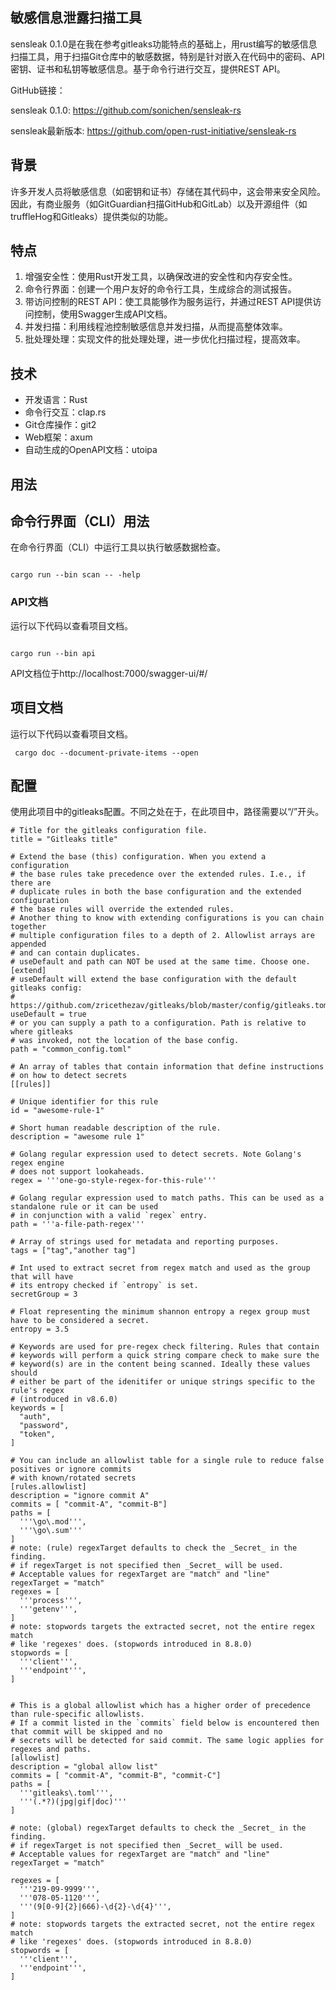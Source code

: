 ## **敏感信息泄露扫描工具**

sensleak 0.1.0是在我在参考gitleaks功能特点的基础上，用rust编写的敏感信息扫描工具，用于扫描Git仓库中的敏感数据，特别是针对嵌入在代码中的密码、API密钥、证书和私钥等敏感信息。基于命令行进行交互，提供REST API。

GitHub链接：

sensleak 0.1.0: https://github.com/sonichen/sensleak-rs 

sensleak最新版本: https://github.com/open-rust-initiative/sensleak-rs

## **背景** 

许多开发人员将敏感信息（如密钥和证书）存储在其代码中，这会带来安全风险。因此，有商业服务（如GitGuardian扫描GitHub和GitLab）以及开源组件（如truffleHog和Gitleaks）提供类似的功能。

## **特点**

1. 增强安全性：使用Rust开发工具，以确保改进的安全性和内存安全性。
2. 命令行界面：创建一个用户友好的命令行工具，生成综合的测试报告。
3. 带访问控制的REST API：使工具能够作为服务运行，并通过REST API提供访问控制，使用Swagger生成API文档。
4. 并发扫描：利用线程池控制敏感信息并发扫描，从而提高整体效率。
5. 批处理处理：实现文件的批处理处理，进一步优化扫描过程，提高效率。

## **技术**

- 开发语言：Rust
- 命令行交互：clap.rs
- Git仓库操作：git2
- Web框架：axum
- 自动生成的OpenAPI文档：utoipa

## **用法** 

## **命令行界面（CLI）用法** 

在命令行界面（CLI）中运行工具以执行敏感数据检查。

```
 
cargo run --bin scan -- -help
```

### **API文档** 

运行以下代码以查看项目文档。

```
 
cargo run --bin api
```

API文档位于http://localhost:7000/swagger-ui/#/

## **项目文档** 

运行以下代码以查看项目文档。

```
 cargo doc --document-private-items --open
```

## **配置** 

使用此项目中的gitleaks配置。不同之处在于，在此项目中，路径需要以“/”开头。

```
# Title for the gitleaks configuration file.
title = "Gitleaks title"

# Extend the base (this) configuration. When you extend a configuration
# the base rules take precedence over the extended rules. I.e., if there are
# duplicate rules in both the base configuration and the extended configuration
# the base rules will override the extended rules.
# Another thing to know with extending configurations is you can chain together
# multiple configuration files to a depth of 2. Allowlist arrays are appended
# and can contain duplicates.
# useDefault and path can NOT be used at the same time. Choose one.
[extend]
# useDefault will extend the base configuration with the default gitleaks config:
# https://github.com/zricethezav/gitleaks/blob/master/config/gitleaks.toml
useDefault = true
# or you can supply a path to a configuration. Path is relative to where gitleaks
# was invoked, not the location of the base config.
path = "common_config.toml"

# An array of tables that contain information that define instructions
# on how to detect secrets
[[rules]]

# Unique identifier for this rule
id = "awesome-rule-1"

# Short human readable description of the rule.
description = "awesome rule 1"

# Golang regular expression used to detect secrets. Note Golang's regex engine
# does not support lookaheads.
regex = '''one-go-style-regex-for-this-rule'''

# Golang regular expression used to match paths. This can be used as a standalone rule or it can be used
# in conjunction with a valid `regex` entry.
path = '''a-file-path-regex'''

# Array of strings used for metadata and reporting purposes.
tags = ["tag","another tag"]

# Int used to extract secret from regex match and used as the group that will have
# its entropy checked if `entropy` is set.
secretGroup = 3

# Float representing the minimum shannon entropy a regex group must have to be considered a secret.
entropy = 3.5

# Keywords are used for pre-regex check filtering. Rules that contain
# keywords will perform a quick string compare check to make sure the
# keyword(s) are in the content being scanned. Ideally these values should
# either be part of the idenitifer or unique strings specific to the rule's regex
# (introduced in v8.6.0)
keywords = [
  "auth",
  "password",
  "token",
]

# You can include an allowlist table for a single rule to reduce false positives or ignore commits
# with known/rotated secrets
[rules.allowlist]
description = "ignore commit A"
commits = [ "commit-A", "commit-B"]
paths = [
  '''\go\.mod''',
  '''\go\.sum'''
]
# note: (rule) regexTarget defaults to check the _Secret_ in the finding.
# if regexTarget is not specified then _Secret_ will be used.
# Acceptable values for regexTarget are "match" and "line"
regexTarget = "match"
regexes = [
  '''process''',
  '''getenv''',
]
# note: stopwords targets the extracted secret, not the entire regex match
# like 'regexes' does. (stopwords introduced in 8.8.0)
stopwords = [
  '''client''',
  '''endpoint''',
]


# This is a global allowlist which has a higher order of precedence than rule-specific allowlists.
# If a commit listed in the `commits` field below is encountered then that commit will be skipped and no
# secrets will be detected for said commit. The same logic applies for regexes and paths.
[allowlist]
description = "global allow list"
commits = [ "commit-A", "commit-B", "commit-C"]
paths = [
  '''gitleaks\.toml''',
  '''(.*?)(jpg|gif|doc)'''
]

# note: (global) regexTarget defaults to check the _Secret_ in the finding.
# if regexTarget is not specified then _Secret_ will be used.
# Acceptable values for regexTarget are "match" and "line"
regexTarget = "match"

regexes = [
  '''219-09-9999''',
  '''078-05-1120''',
  '''(9[0-9]{2}|666)-\d{2}-\d{4}''',
]
# note: stopwords targets the extracted secret, not the entire regex match
# like 'regexes' does. (stopwords introduced in 8.8.0)
stopwords = [
  '''client''',
  '''endpoint''',
]
```

